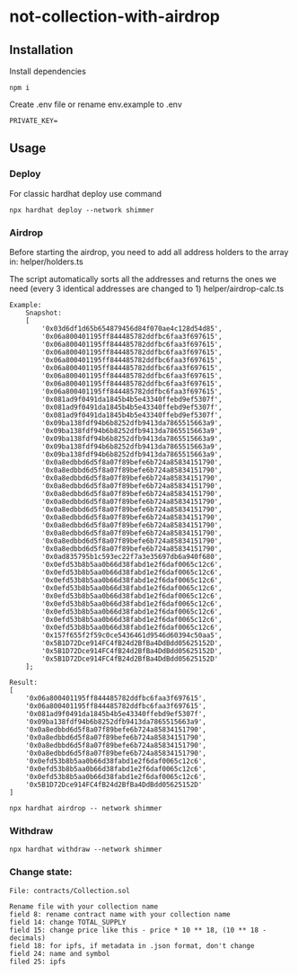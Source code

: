 # not-collection-with-airdrop

## Installation
Install dependencies

    npm i

Create .env file or rename env.example to .env 

    PRIVATE_KEY=

## Usage

### Deploy

For classic hardhat deploy use command

    npx hardhat deploy --network shimmer

### Airdrop

Before starting the airdrop, you need to add all address holders to the array in:
    helper/holders.ts

The script automatically sorts all the addresses and returns the ones we need (every 3 identical addresses are changed to 1)
    helper/airdrop-calc.ts

```
Example:
    Snapshot:
    [
        '0x03d6df1d65b654879456d84f070ae4c128d54d85', 
        '0x06a800401195ff844485782ddfbc6faa3f697615',
        '0x06a800401195ff844485782ddfbc6faa3f697615',
        '0x06a800401195ff844485782ddfbc6faa3f697615',
        '0x06a800401195ff844485782ddfbc6faa3f697615',
        '0x06a800401195ff844485782ddfbc6faa3f697615',
        '0x06a800401195ff844485782ddfbc6faa3f697615',
        '0x06a800401195ff844485782ddfbc6faa3f697615',
        '0x06a800401195ff844485782ddfbc6faa3f697615',
        '0x081ad9f0491da1845b4b5e43340ffebd9ef5307f',
        '0x081ad9f0491da1845b4b5e43340ffebd9ef5307f',
        '0x081ad9f0491da1845b4b5e43340ffebd9ef5307f',
        '0x09ba138fdf94b6b8252dfb9413da7865515663a9',
        '0x09ba138fdf94b6b8252dfb9413da7865515663a9',
        '0x09ba138fdf94b6b8252dfb9413da7865515663a9',
        '0x09ba138fdf94b6b8252dfb9413da7865515663a9',
        '0x09ba138fdf94b6b8252dfb9413da7865515663a9',
        '0x0a8edbbd6d5f8a07f89befe6b724a85834151790',
        '0x0a8edbbd6d5f8a07f89befe6b724a85834151790',
        '0x0a8edbbd6d5f8a07f89befe6b724a85834151790',
        '0x0a8edbbd6d5f8a07f89befe6b724a85834151790',
        '0x0a8edbbd6d5f8a07f89befe6b724a85834151790',
        '0x0a8edbbd6d5f8a07f89befe6b724a85834151790',
        '0x0a8edbbd6d5f8a07f89befe6b724a85834151790',
        '0x0a8edbbd6d5f8a07f89befe6b724a85834151790',
        '0x0a8edbbd6d5f8a07f89befe6b724a85834151790',
        '0x0a8edbbd6d5f8a07f89befe6b724a85834151790',
        '0x0a8edbbd6d5f8a07f89befe6b724a85834151790',
        '0x0a8edbbd6d5f8a07f89befe6b724a85834151790',
        '0x0ad835795b1c593ec22f7a3e35697db6a940f680',
        '0x0efd53b8b5aa0b66d38fabd1e2f6daf0065c12c6',
        '0x0efd53b8b5aa0b66d38fabd1e2f6daf0065c12c6',
        '0x0efd53b8b5aa0b66d38fabd1e2f6daf0065c12c6',
        '0x0efd53b8b5aa0b66d38fabd1e2f6daf0065c12c6',
        '0x0efd53b8b5aa0b66d38fabd1e2f6daf0065c12c6',
        '0x0efd53b8b5aa0b66d38fabd1e2f6daf0065c12c6',
        '0x0efd53b8b5aa0b66d38fabd1e2f6daf0065c12c6',
        '0x0efd53b8b5aa0b66d38fabd1e2f6daf0065c12c6',
        '0x0efd53b8b5aa0b66d38fabd1e2f6daf0065c12c6',
        '0x157f655f2f59c0ce5436461d9546d60394c50aa5',
        '0x5B1D72Dce914FC4fB24d2BfBa4DdBdd05625152D',
        '0x5B1D72Dce914FC4fB24d2BfBa4DdBdd05625152D',
        '0x5B1D72Dce914FC4fB24d2BfBa4DdBdd05625152D'
    ];
```
    Result:
    [
        '0x06a800401195ff844485782ddfbc6faa3f697615',
        '0x06a800401195ff844485782ddfbc6faa3f697615',
        '0x081ad9f0491da1845b4b5e43340ffebd9ef5307f',
        '0x09ba138fdf94b6b8252dfb9413da7865515663a9',
        '0x0a8edbbd6d5f8a07f89befe6b724a85834151790',
        '0x0a8edbbd6d5f8a07f89befe6b724a85834151790',
        '0x0a8edbbd6d5f8a07f89befe6b724a85834151790',
        '0x0a8edbbd6d5f8a07f89befe6b724a85834151790',
        '0x0efd53b8b5aa0b66d38fabd1e2f6daf0065c12c6',
        '0x0efd53b8b5aa0b66d38fabd1e2f6daf0065c12c6',
        '0x0efd53b8b5aa0b66d38fabd1e2f6daf0065c12c6',
        '0x5B1D72Dce914FC4fB24d2BfBa4DdBdd05625152D'
    ]

    npx hardhat airdrop -- network shimmer

### Withdraw

    npx hardhat withdraw --network shimmer

### Change state:

    File: contracts/Collection.sol

    Rename file with your collection name
    field 8: rename contract name with your collection name
    field 14: change TOTAL_SUPPLY
    field 15: change price like this - price * 10 ** 18, (10 ** 18 - decimals)
    field 18: for ipfs, if metadata in .json format, don't change
    field 24: name and symbol
    filed 25: ipfs
